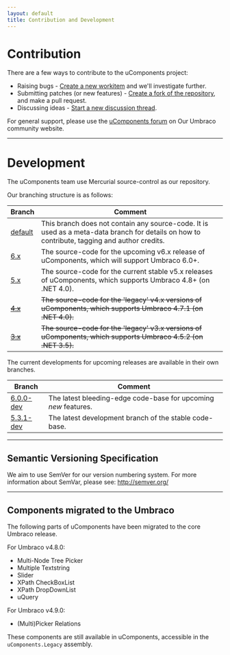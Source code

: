 ```yaml
---
layout: default
title: Contribution and Development
---
```


# Contribution
There are a few ways to contribute to the uComponents project:
* Raising bugs - [Create a new workitem](http://ucomponents.codeplex.com/WorkItem/Create) and we'll investigate further.
* Submitting patches (or new features) - [Create a fork of the repository](http://ucomponents.codeplex.com/SourceControl/network/create/fork), and make a pull request.
* Discussing ideas - [Start a new discussion thread](http://ucomponents.codeplex.com/discussions/create).

For general support, please use the [uComponents forum](http://our.umbraco.org/projects/backoffice-extensions/ucomponents/questionssuggestions) on Our Umbraco community website.

---

# Development
The uComponents team use Mercurial source-control as our repository.

Our branching structure is as follows:

| Branch | Comment |
|--------|---------|
| [default](http://ucomponents.codeplex.com/SourceControl/list/changesets?branch=default) | This branch does not contain any source-code. It is used as a meta-data branch for details on how to contribute, tagging and author credits. |
| [6.x](http://ucomponents.codeplex.com/SourceControl/list/changesets?branch=6.x) | The source-code for the upcoming v6.x release of uComponents, which will support Umbraco 6.0+. |
| [5.x](http://ucomponents.codeplex.com/SourceControl/list/changesets?branch=5.x) | The source-code for the current stable v5.x releases of uComponents, which supports Umbraco 4.8+ (on .NET 4.0). |
| [<s>4.x</s>](http://ucomponents.codeplex.com/SourceControl/list/changesets?branch=4.x) | <s>The source-code for the 'legacy' v4.x versions of uComponents, which supports Umbraco 4.7.1 (on .NET 4.0).</s> |
| [<s>3.x</s>](http://ucomponents.codeplex.com/SourceControl/list/changesets?branch=3.x) | <s>The source-code for the 'legacy' v3.x versions of uComponents, which supports Umbraco 4.5.2 (on .NET 3.5).</s> |


The current developments for upcoming releases are available in their own branches.

| Branch | Comment |
|--------|---------|
| [6.0.0-dev](http://ucomponents.codeplex.com/SourceControl/list/changesets?branch=6.0.0) | The latest bleeding-edge code-base for upcoming _new_ features. |
| [5.3.1-dev](http://ucomponents.codeplex.com/SourceControl/list/changesets?branch=5.3.1-dev) | The latest development branch of the stable code-base. |

---

## Semantic Versioning Specification
We aim to use SemVer for our version numbering system. For more information about SemVar, please see: <http://semver.org/>

---

## Components migrated to the Umbraco

The following parts of uComponents have been migrated to the core Umbraco release.

For Umbraco v4.8.0:

* Multi-Node Tree Picker
* Multiple Textstring
* Slider
* XPath CheckBoxList
* XPath DropDownList
* uQuery

For Umbraco v4.9.0:

* (Multi)Picker Relations

These components are still available in uComponents, accessible in the ```uComponents.Legacy``` assembly.